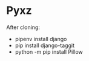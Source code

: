 # Pyxz

After cloning:

- pipenv install django
- pip install django-taggit
- python -m pip install Pillow

